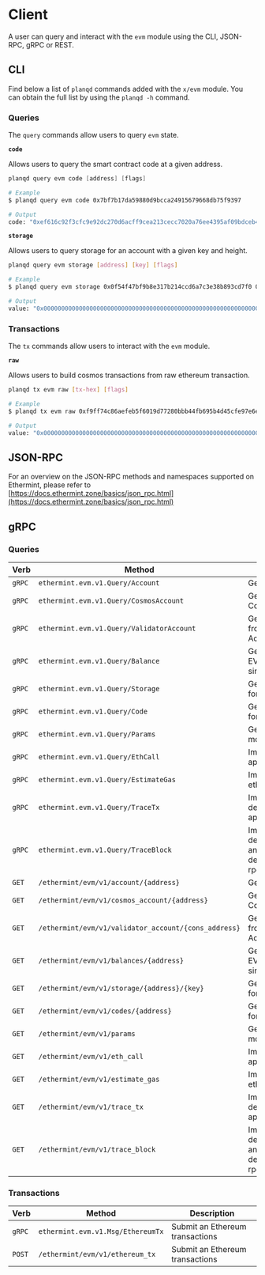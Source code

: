 <!--
order: 9
-->

# Client

A user can query and interact with the `evm` module using the CLI, JSON-RPC, gRPC or REST.

## CLI

Find below a list of `planqd` commands added with the `x/evm` module. You can obtain the full list by using the `planqd -h` command.

### Queries

The `query` commands allow users to query `evm` state.

**`code`**

Allows users to query the smart contract code at a given address.

```go
planqd query evm code [address] [flags]
```

```bash
# Example
$ planqd query evm code 0x7bf7b17da59880d9bcca24915679668db75f9397

# Output
code: "0xef616c92f3cfc9e92dc270d6acff9cea213cecc7020a76ee4395af09bdceb4837a1ebdb5735e11e7d3adb6104e0c3ac55180b4ddf5e54d022cc5e8837f6a4f971b"
```

**`storage`**

Allows users to query storage for an account with a given key and height.

```bash
planqd query evm storage [address] [key] [flags]
```

```bash
# Example
$ planqd query evm storage 0x0f54f47bf9b8e317b214ccd6a7c3e38b893cd7f0 0 --height 0

# Output
value: "0x0000000000000000000000000000000000000000000000000000000000000000"
```

### Transactions

The `tx` commands allow users to interact with the `evm` module.

**`raw`**

Allows users to build cosmos transactions from raw ethereum transaction.

```bash
planqd tx evm raw [tx-hex] [flags]
```

```bash
# Example
$ planqd tx evm raw 0xf9ff74c86aefeb5f6019d77280bbb44fb695b4d45cfe97e6eed7acd62905f4a85034d5c68ed25a2e7a8eeb9baf1b84

# Output
value: "0x0000000000000000000000000000000000000000000000000000000000000000"
```

## JSON-RPC

For an overview on  the JSON-RPC methods and namespaces supported on Ethermint, please refer to [https://docs.ethermint.zone/basics/json_rpc.html](https://docs.ethermint.zone/basics/json_rpc.html)

## gRPC

### Queries

| Verb   | Method                                               | Description                                                                |
| ------ | ---------------------------------------------------- | -------------------------------------------------------------------------- |
| `gRPC` | `ethermint.evm.v1.Query/Account`                     | Get an Ethereum account                                                    |
| `gRPC` | `ethermint.evm.v1.Query/CosmosAccount`               | Get an Ethereum account's Cosmos Address                                   |
| `gRPC` | `ethermint.evm.v1.Query/ValidatorAccount`            | Get an Ethereum account's from a validator consensus Address               |
| `gRPC` | `ethermint.evm.v1.Query/Balance`                     | Get the balance of a the EVM denomination for a single EthAccount.         |
| `gRPC` | `ethermint.evm.v1.Query/Storage`                     | Get the balance of all coins for a single account                          |
| `gRPC` | `ethermint.evm.v1.Query/Code`                        | Get the balance of all coins for a single account                          |
| `gRPC` | `ethermint.evm.v1.Query/Params`                      | Get the parameters of x/evm module                                         |
| `gRPC` | `ethermint.evm.v1.Query/EthCall`                     | Implements the eth_call rpc api                                            |
| `gRPC` | `ethermint.evm.v1.Query/EstimateGas`                 | Implements the eth_estimateGas rpc api                                     |
| `gRPC` | `ethermint.evm.v1.Query/TraceTx`                     | Implements the debug_traceTransaction rpc api                              |
| `gRPC` | `ethermint.evm.v1.Query/TraceBlock`                  | Implements the debug_traceBlockByNumber and debug_traceBlockByHash rpc api |
| `GET`  | `/ethermint/evm/v1/account/{address}`                | Get an Ethereum account                                                    |
| `GET`  | `/ethermint/evm/v1/cosmos_account/{address}`         | Get an Ethereum account's Cosmos Address                                   |
| `GET`  | `/ethermint/evm/v1/validator_account/{cons_address}` | Get an Ethereum account's from a validator consensus Address               |
| `GET`  | `/ethermint/evm/v1/balances/{address}`               | Get the balance of a the EVM denomination for a single EthAccount.         |
| `GET`  | `/ethermint/evm/v1/storage/{address}/{key}`          | Get the balance of all coins for a single account                          |
| `GET`  | `/ethermint/evm/v1/codes/{address}`                  | Get the balance of all coins for a single account                          |
| `GET`  | `/ethermint/evm/v1/params`                           | Get the parameters of x/evm module                                         |
| `GET`  | `/ethermint/evm/v1/eth_call`                         | Implements the eth_call rpc api                                            |
| `GET`  | `/ethermint/evm/v1/estimate_gas`                     | Implements the eth_estimateGas rpc api                                     |
| `GET`  | `/ethermint/evm/v1/trace_tx`                         | Implements the debug_traceTransaction rpc api                              |
| `GET`  | `/ethermint/evm/v1/trace_block`                      | Implements the debug_traceBlockByNumber and debug_traceBlockByHash rpc api |

### Transactions

| Verb   | Method                            | Description                     |
| ------ | --------------------------------- | ------------------------------- |
| `gRPC` | `ethermint.evm.v1.Msg/EthereumTx` | Submit an Ethereum transactions |
| `POST` | `/ethermint/evm/v1/ethereum_tx`   | Submit an Ethereum transactions |
